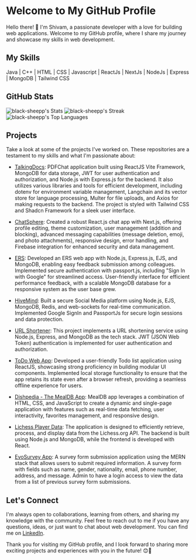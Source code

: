 
<!--
**black-sheepp/black-sheepp** is a ✨ _special_ ✨ repository because its `README.md` (this file) appears on your GitHub profile.

Here are some ideas to get you started:

- 🔭 I’m currently working on ...
- 🌱 I’m currently learning ...
- 👯 I’m looking to collaborate on ...
- 🤔 I’m looking for help with ...
- 💬 Ask me about ...
- 📫 How to reach me: ...
- 😄 Pronouns: ...
- ⚡ Fun fact: ...
-->


# Welcome to My GitHub Profile

Hello there! 👋 I'm Shivam, a passionate developer with a love for building web applications. Welcome to my GitHub profile, where I share my journey and showcase my skills in web development.

## My Skills

 Java | C++ | HTML | CSS | Javascript | ReactJs | NextJs | NodeJs | Express | MongoDB | Tailwind CSS 

## GitHub Stats
 ![black-sheepp's Stats](https://github-readme-stats.vercel.app/api?username=black-sheepp&theme=tokyonight&show_icons=true&hide_border=true&count_private=true)
 ![black-sheepp's Streak](https://github-readme-streak-stats.herokuapp.com/?user=black-sheepp&theme=tokyonight&hide_border=true)
 ![black-sheepp's Top Languages](https://github-readme-stats.vercel.app/api/top-langs/?username=black-sheepp&theme=tokyonight&show_icons=true&hide_border=true&layout=compact)

## Projects

Take a look at some of the projects I've worked on. These repositories are a testament to my skills and what I'm passionate about:
- [TalkingDocs](https://github.com/black-sheepp/fullstack-talkingdocs): PDFChat application built using ReactJS Vite Framework, MongoDB for data storage, JWT for user authentication and authorization, and Node.js with Express.js for the backend. It also utilizes various libraries and tools for efficient development, including dotenv for environment variable management, Langchain and its vector store for language processing, Multer for file uploads, and Axios for making requests to the backend. The project is styled with Tailwind CSS and Shadcn Framework for a sleek user interface.

- [ChatSphere](https://github.com/black-sheepp/chat-sphere): Created a robust React.js chat app with Next.js, offering profile editing, theme customization, user management (addition and blocking), advanced messaging capabilities (message deletion, emoji, and photo attachments), responsive design, error handling, and Firebase integration for enhanced security and data management.

  
- [ERS](https://github.com/black-sheepp/ERS): Developed an ERS web app with Node.js, Express.js, EJS, and MongoDB, enabling easy feedback submission among colleagues. Implemented secure authentication with passport.js, including "Sign In with Google" for streamlined access. User-friendly interface for efficient performance feedback, with a scalable MongoDB database for a responsive system as the user base grew.

- [HiveMind](https://github.com/black-sheepp/HIveMind-2.0): Built a secure Social Media platform using Node.js, EJS, MongoDB, Redis, and web-sockets for real-time communication. Implemented Google SignIn and PassportJs for secure login sessions and data protection.

- [URL Shortener](https://github.com/black-sheepp/url_shortner): This project implements a URL shortening service using Node.js, Express, and MongoDB as the tech stack. JWT (JSON Web Token) authentication is implemented for user authentication and authorization.

- [ToDo Web App](https://github.com/black-sheepp/todo-app-reactjs): Developed a user-friendly Todo list application using ReactJS, showcasing strong proficiency in building modular UI components. Implemented local storage functionality to ensure that the app retains its state even after a browser refresh, providing a seamless offline experience for users.

- [Dishpedia - The MealDB App](https://github.com/black-sheepp/Dishpedia--The-MealDB-App):  MealDB app leverages a combination of HTML, CSS, and JavaScript to create a dynamic and single-page application with features such as real-time data fetching, user interactivity, favorites management, and responsive design.

- [Lichess Player Data](https://github.com/black-sheepp/lichess.org): The application is designed to efficiently retrieve, process, and display data from the Lichess.org API. The backend is built using Node.js and MongoDB, while the frontend is developed with React.

- [EvoSurvey App](https://github.com/black-sheepp/evo-survey-fullstack): A survey form submission application using the MERN stack that allows users to submit required information. A survey form with fields such as name, gender, nationality, email, phone number, address, and message. Admin to have a login access to view the data from a list of previous survey form submissions.






## Let's Connect

I'm always open to collaborations, learning from others, and sharing my knowledge with the community. Feel free to reach out to me if you have any questions, ideas, or just want to chat about web development. You can find me on [LinkedIn](https://www.linkedin.com/in/gshivam1/).

Thank you for visiting my GitHub profile, and I look forward to sharing more exciting projects and experiences with you in the future! 😊🚀

